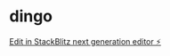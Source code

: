 # dingo

[Edit in StackBlitz next generation editor ⚡️](https://stackblitz.com/~/github.com/BishalTS/dingo)